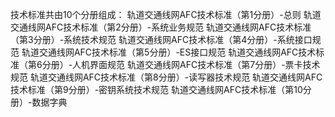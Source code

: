 技术标准共由10个分册组成：
轨道交通线网AFC技术标准（第1分册）-总则
轨道交通线网AFC技术标准（第2分册）-系统业务规范
轨道交通线网AFC技术标准（第3分册）-系统技术规范
轨道交通线网AFC技术标准（第4分册）-系统接口规范
轨道交通线网AFC技术标准（第5分册）-ES接口规范
轨道交通线网AFC技术标准（第6分册）-人机界面规范
轨道交通线网AFC技术标准（第7分册）-票卡技术规范
轨道交通线网AFC技术标准（第8分册）-读写器技术规范
轨道交通线网AFC技术标准（第9分册）-密钥系统技术规范
轨道交通线网AFC技术标准（第10分册）-数据字典